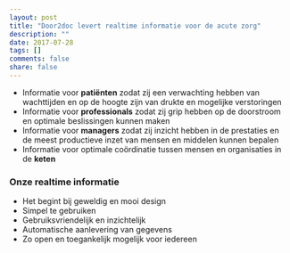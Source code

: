 ```yaml
---
layout: post
title: "Door2doc levert realtime informatie voor de acute zorg"
description: ""
date: 2017-07-28
tags: []
comments: false
share: false
---
```

* Informatie voor **patiënten** zodat zij een verwachting hebben van wachttijden en op de hoogte zijn van drukte en mogelijke verstoringen
* Informatie voor **professionals** zodat zij grip hebben op de doorstroom en optimale beslissingen kunnen maken
* Informatie voor **managers** zodat zij inzicht hebben in de prestaties en de meest productieve inzet van mensen en middelen kunnen bepalen
* Informatie voor optimale coördinatie tussen mensen en organisaties in de **keten**

### Onze realtime informatie
* Het begint bij geweldig en mooi design
* Simpel te gebruiken
* Gebruiksvriendelijk en inzichtelijk
* Automatische aanlevering van gegevens
* Zo open en toegankelijk mogelijk voor iedereen
